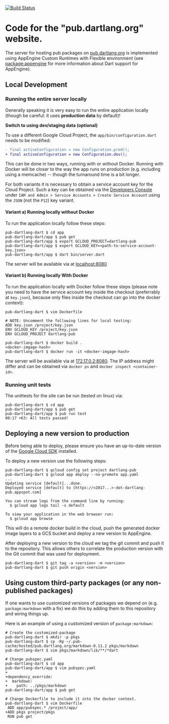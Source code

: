 [![Build Status](https://travis-ci.org/dart-lang/pub-dartlang-dart.svg?branch=master)](https://travis-ci.org/dart-lang/pub-dartlang-dart)

# Code for the "pub.dartlang.org" website.

The server for hosting pub packages on [pub.dartlang.org](https://pub.dartlang.org)
is implemented using AppEngine Custom Runtimes with Flexible environment
(see [package:appengine](github.com/dart-lang/appengine) for more information about
Dart support for AppEngine).

## Local Development

### Running the entire server locally

Generally speaking it is very easy to run the entire application locally
(though be careful: it uses **production data** by default)!

**Switch to using dev/staging data (optional)**

To use a different Google Cloud Project, the `app/bin/configuration.dart` needs
to be modified:
```diff
- final activeConfiguration = new Configuration.prod();
+ final activeConfiguration = new Configuration.dev();
```

This can be done in two ways, running with or without Docker. Running with Docker will
be closer to the way the app runs on production (e.g. including using a memcache) -- though
the turnaround time is a bit longer.

For both variants it is necessary to obtain a service account key for the Cloud Project.
Such a key can be obtained via the [Developers Console](https://console.cloud.google.com/)
under `IAM and Admin > Service Accounts > Create Service Account` using the `JSON` (not the `P12`)
key variant.

#### Variant a) Running locally without Docker

To run the application locally follow these steps:
```
pub-dartlang-dart $ cd app
pub-dartlang-dart/app $ pub get
pub-dartlang-dart/app $ export GCLOUD_PROJECT=dartlang-pub
pub-dartlang-dart/app $ export GCLOUD_KEY=<path-to-service-account-key.json>
pub-dartlang-dart/app $ dart bin/server.dart
```

The server will be available via at [localhost:8080](http://localhost:8080)

#### Variant b) Running locally With Docker

To run the application locally with Docker follow these steps (please note you need to have the
service account key inside the checkout (preferrably at `key.json`), because only files inside
the checkout can go into the docker context):
```
pub-dartlang-dart $ vim Dockerfile

# NOTE: Uncomment the following lines for local testing:
ADD key.json /project/key.json
ENV GCLOUD_KEY /project/key.json
ENV GCLOUD_PROJECT dartlang-pub

pub-dartlang-dart $ docker build .
<docker-imgage-hash>
pub-dartlang-dart $ docker run -it <docker-imgage-hash>
```

The server will be available via at [172.17.0.2:8080](http://172.17.0.2:8080/). The IP address might differ
and can be obtained via `docker ps` and `docker inspect <container-id>`.


### Running unit tests

The unittests for the site can be run (tested on linux) via:

```
pub-dartlang-dart $ cd app
pub-dartlang-dart/app $ pub get
pub-dartlang-dart/app $ pub run test
00:17 +63: All tests passed!
```

## Deploying a new version to production

Before being able to deploy, please ensure you have an up-to-date version of the
[Google Cloud SDK](https://cloud.google.com/sdk/) installed.

To deploy a new version use the following steps:

```
pub-dartlang-dart $ gcloud config set project dartlang-pub
pub-dartlang-dart $ gcloud app deploy --no-promote app.yaml
...
Updating service [default]...done.
Deployed service [default] to [https://<2017...>-dot-dartlang-pub.appspot.com]

You can stream logs from the command line by running:
  $ gcloud app logs tail -s default

To view your application in the web browser run:
  $ gcloud app browse
```

This will do a remote docker build in the cloud, push the generated docker image layers to a
GCS bucket and deploy a new version to AppEngine.

After deploying a new version to the cloud we tag the git commit and push it to the repository.
This allows others to correlate the production version with the Git commit that was used for
deployment.

```
pub-dartlang-dart $ git tag -a <version> -m <version>
pub-dartlang-dart $ git push origin <version>
```

## Using custom third-party packages (or any non-published packages)

If one wants to use customized versions of packages we depend on (e.g. `package:markdown` with a fix)
we do this by adding them to this repository and wiring things up.

Here is an example of using a customized version of `package:markdown`:

```
# Create the customized-package
pub-dartlang-dart $ mkdir -p pkgs
pub-dartlang-dart $ cp -Rp ~/.pub-cache/hosted/pub.dartlang.org/markdown-0.11.2 pkgs/markdown
pub-dartlang-dart $ vim pkgs/markdown/lib/**/*dart

# Change pubspec.yaml
pub-dartlang-dart $ cd app
pub-dartlang-dart/app $ vim pubspec.yaml
+
+dependency_override:
+  markdown:
+    path: ../pkgs/markdown
pub-dartlang-dart/app $ pub get

# Change Dockerfile to include it into the docker context.
pub-dartlang-dart $ vim Dockerfile
 ADD app/pubspec.* /project/app/
+ADD pkgs project/pkgs
 RUN pub get
```
